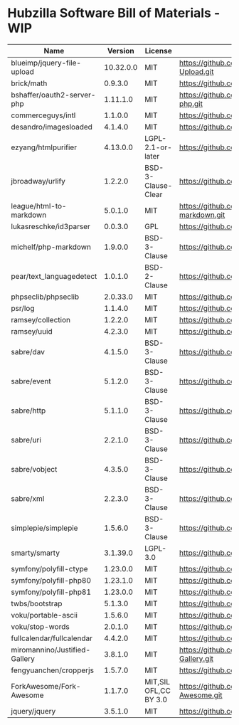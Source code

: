 # Hubzilla Software Bill of Materials - WIP

|Name|Version|License|Source|
|----|-------|-------|------|
|blueimp/jquery-file-upload|10.32.0.0|MIT|https://github.com/vkhramtsov/jQuery-File-Upload.git|
|brick/math|0.9.3.0|MIT|https://github.com/brick/math.git|
|bshaffer/oauth2-server-php|1.11.1.0|MIT|https://github.com/bshaffer/oauth2-server-php.git|
|commerceguys/intl|1.1.0.0|MIT|https://github.com/commerceguys/intl.git|
|desandro/imagesloaded|4.1.4.0|MIT|https://github.com/desandro/imagesloaded.git|
|ezyang/htmlpurifier|4.13.0.0|LGPL-2.1-or-later|https://github.com/ezyang/htmlpurifier.git|
|jbroadway/urlify|1.2.2.0|BSD-3-Clause-Clear|https://github.com/jbroadway/urlify.git|
|league/html-to-markdown|5.0.1.0|MIT|https://github.com/thephpleague/html-to-markdown.git|
|lukasreschke/id3parser|0.0.3.0|GPL|https://github.com/LukasReschke/ID3Parser.git|
|michelf/php-markdown|1.9.0.0|BSD-3-Clause|https://github.com/michelf/php-markdown.git|
|pear/text_languagedetect|1.0.1.0|BSD-2-Clause|https://github.com/pear/Text_LanguageDetect.git|
|phpseclib/phpseclib|2.0.33.0|MIT|https://github.com/phpseclib/phpseclib.git|
|psr/log|1.1.4.0|MIT|https://github.com/php-fig/log.git|
|ramsey/collection|1.2.2.0|MIT|https://github.com/ramsey/collection.git|
|ramsey/uuid|4.2.3.0|MIT|https://github.com/ramsey/uuid.git|
|sabre/dav|4.1.5.0|BSD-3-Clause|https://github.com/sabre-io/dav.git|
|sabre/event|5.1.2.0|BSD-3-Clause|https://github.com/sabre-io/event.git|
|sabre/http|5.1.1.0|BSD-3-Clause|https://github.com/sabre-io/http.git|
|sabre/uri|2.2.1.0|BSD-3-Clause|https://github.com/sabre-io/uri.git|
|sabre/vobject|4.3.5.0|BSD-3-Clause|https://github.com/sabre-io/vobject.git|
|sabre/xml|2.2.3.0|BSD-3-Clause|https://github.com/sabre-io/xml.git|
|simplepie/simplepie|1.5.6.0|BSD-3-Clause|https://github.com/simplepie/simplepie.git|
|smarty/smarty|3.1.39.0|LGPL-3.0|https://github.com/smarty-php/smarty.git|
|symfony/polyfill-ctype|1.23.0.0|MIT|https://github.com/symfony/polyfill-ctype.git|
|symfony/polyfill-php80|1.23.1.0|MIT|https://github.com/symfony/polyfill-php80.git|
|symfony/polyfill-php81|1.23.0.0|MIT|https://github.com/symfony/polyfill-php81.git|
|twbs/bootstrap|5.1.3.0|MIT|https://github.com/twbs/bootstrap.git|
|voku/portable-ascii|1.5.6.0|MIT|https://github.com/voku/portable-ascii.git|
|voku/stop-words|2.0.1.0|MIT|https://github.com/voku/stop-words.git|
|fullcalendar/fullcalendar|4.4.2.0|MIT|https://github.com/fullcalendar/fullcalendar.git|
|miromannino/Justified-Gallery|3.8.1.0|MIT|https://github.com/miromannino/Justified-Gallery.git|
|fengyuanchen/cropperjs|1.5.7.0|MIT|https://github.com/fengyuanchen/cropperjs.git|
|ForkAwesome/Fork-Awesome|1.1.7.0|MIT,SIL OFL,CC BY 3.0|https://github.com/ForkAwesome/Fork-Awesome.git|
|jquery/jquery|3.5.1.0|MIT|https://github.com/jquery/jquery.git|
